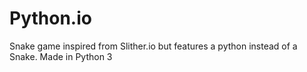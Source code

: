# Python.io
Snake game inspired from Slither.io but features a python instead of a Snake. Made in Python 3
